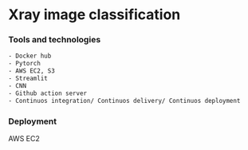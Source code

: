 # Xray image classification

### Tools and technologies
```bash
- Docker hub
- Pytorch
- AWS EC2, S3 
- Streamlit
- CNN
- Github action server
- Continuos integration/ Continuos delivery/ Continuos deployment
```
### Deployment 
AWS EC2 
